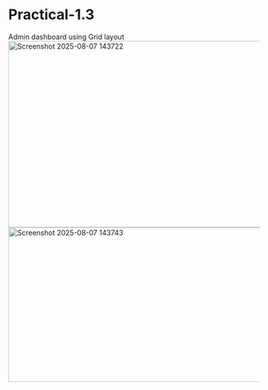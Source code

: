 # Practical-1.3
Admin dashboard using Grid layout
<img width="914" height="374" alt="Screenshot 2025-08-07 143722" src="https://github.com/user-attachments/assets/88607eee-efa6-40b0-82bf-ec6cf2d9bc06" />
<img width="911" height="310" alt="Screenshot 2025-08-07 143743" src="https://github.com/user-attachments/assets/d38c3caa-0cb5-4bc6-afb5-2c0326026774" />
